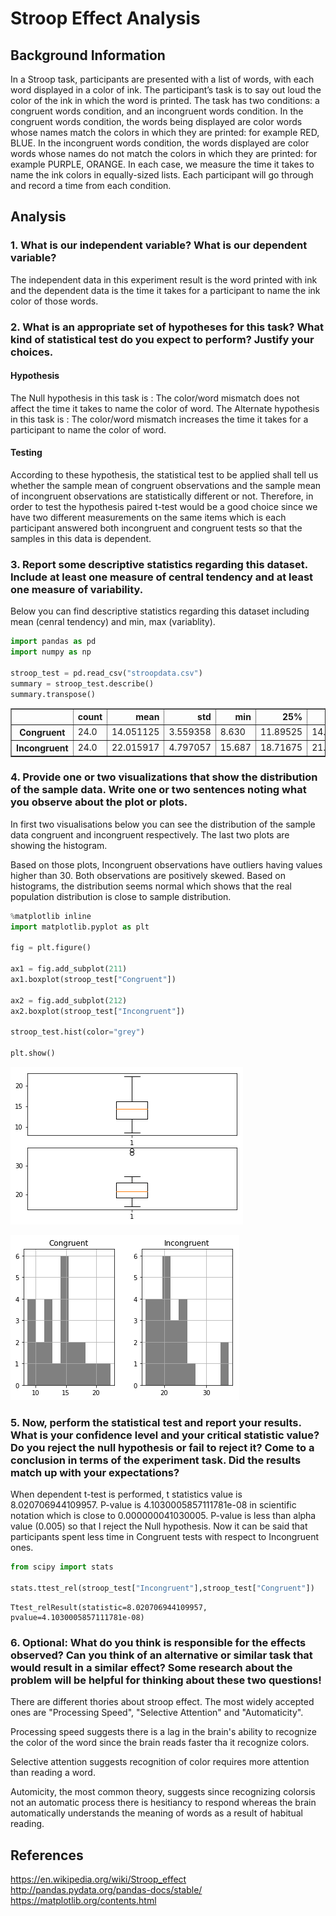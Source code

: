 
# Stroop Effect Analysis

## Background Information

In a Stroop task, participants are presented with a list of words, with each word displayed in a color of ink. The participant’s task is to say out loud the color of the ink in which the word is printed. The task has two conditions: a congruent words condition, and an incongruent words condition. In the congruent words condition, the words being displayed are color words whose names match the colors in which they are printed: for example RED, BLUE. In the incongruent words condition, the words displayed are color words whose names do not match the colors in which they are printed: for example PURPLE, ORANGE. In each case, we measure the time it takes to name the ink colors in equally-sized lists. Each participant will go through and record a time from each condition.


## Analysis


### 1. What is our independent variable? What is our dependent variable?

The independent data in this experiment result is the word printed with ink and the dependent data is the time it takes for a participant to name the ink color of those words.


### 2. What is an appropriate set of hypotheses for this task? What kind of statistical test do you expect to perform? Justify your choices.

#### Hypothesis

The Null hypothesis in this task is : The color/word mismatch does not affect the time it takes to name the color of word. The Alternate hypothesis in this task is : The color/word mismatch increases the time it takes for a participant to name the color of word.

#### Testing

According to these hypothesis, the statistical test to be applied shall tell us whether the sample mean of congruent observations and the sample mean of incongruent observations are statistically different or not. Therefore, in order to test the hypothesis paired t-test would be a good choice since we have two different measurements on the same items which is each participant answered both incongruent and congruent tests so that the samples in this data is dependent. 


### 3. Report some descriptive statistics regarding this dataset. Include at least one measure of central tendency and at least one measure of variability.

Below you can find descriptive statistics regarding this dataset including mean (cenral tendency) and min, max (variablity). 


```python
import pandas as pd
import numpy as np

stroop_test = pd.read_csv("stroopdata.csv")
summary = stroop_test.describe()
summary.transpose()
```




<div>
<table border="1" class="dataframe">
  <thead>
    <tr style="text-align: right;">
      <th></th>
      <th>count</th>
      <th>mean</th>
      <th>std</th>
      <th>min</th>
      <th>25%</th>
      <th>50%</th>
      <th>75%</th>
      <th>max</th>
    </tr>
  </thead>
  <tbody>
    <tr>
      <th>Congruent</th>
      <td>24.0</td>
      <td>14.051125</td>
      <td>3.559358</td>
      <td>8.630</td>
      <td>11.89525</td>
      <td>14.3565</td>
      <td>16.20075</td>
      <td>22.328</td>
    </tr>
    <tr>
      <th>Incongruent</th>
      <td>24.0</td>
      <td>22.015917</td>
      <td>4.797057</td>
      <td>15.687</td>
      <td>18.71675</td>
      <td>21.0175</td>
      <td>24.05150</td>
      <td>35.255</td>
    </tr>
  </tbody>
</table>
</div>



### 4. Provide one or two visualizations that show the distribution of the sample data. Write one or two sentences noting what you observe about the plot or plots.


In first two visualisations below you can see the distribution of the sample data congruent and incongruent respectively. The last two plots are showing the histogram.

Based on those plots, Incongruent observations have outliers having values higher than 30. Both observations are positively skewed. Based on histograms, the distribution seems normal which shows that the real population distribution is close to sample distribution.



```python
%matplotlib inline
import matplotlib.pyplot as plt

fig = plt.figure()

ax1 = fig.add_subplot(211)
ax1.boxplot(stroop_test["Congruent"])

ax2 = fig.add_subplot(212)
ax2.boxplot(stroop_test["Incongruent"])

stroop_test.hist(color="grey")

plt.show()
```


![png](output_3_0.png)



![png](output_3_1.png)


### 5. Now, perform the statistical test and report your results. What is your confidence level and your critical statistic value? Do you reject the null hypothesis or fail to reject it? Come to a conclusion in terms of the experiment task. Did the results match up with your expectations?

When dependent t-test is performed, t statistics value is 8.020706944109957. P-value is 4.1030005857111781e-08 in scientific notation which is close to 0.000000041030005. P-value is less than alpha value (0.005) so that I reject the Null hypothesis. Now it can be said that participants spent less time in Congruent tests with respect to Incongruent ones.


```python
from scipy import stats

stats.ttest_rel(stroop_test["Incongruent"],stroop_test["Congruent"])

```




    Ttest_relResult(statistic=8.020706944109957, pvalue=4.1030005857111781e-08)



### 6. Optional: What do you think is responsible for the effects observed? Can you think of an alternative or similar task that would result in a similar effect? Some research about the problem will be helpful for thinking about these two questions!

There are different thories about stroop effect. The most widely accepted ones are "Processing Speed", "Selective Attention" and "Automaticity". 

Processing speed suggests there is a lag in the brain's ability to recognize the color of the word since the brain reads faster tha it recognize colors.

Selective attention suggests recognition of color requires more attention than reading a word.

Automicity, the most common theory, suggests since recognizing colorsis not an automatic process there is hesitiancy to respond whereas the brain automatically understands the meaning of words as a result of habitual reading.


## References

https://en.wikipedia.org/wiki/Stroop_effect
http://pandas.pydata.org/pandas-docs/stable/
https://matplotlib.org/contents.html


